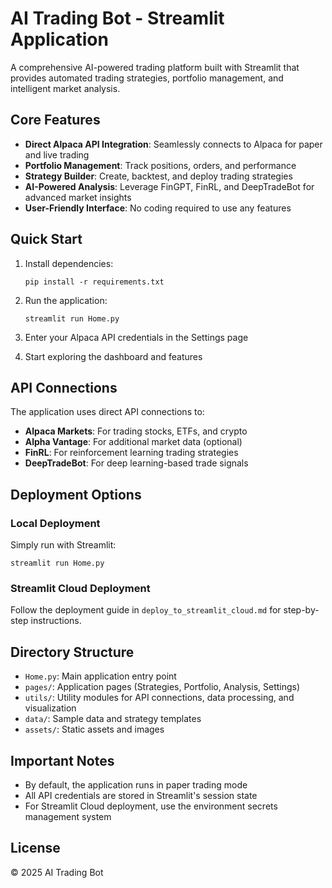 # AI Trading Bot - Streamlit Application

A comprehensive AI-powered trading platform built with Streamlit that provides automated trading strategies, portfolio management, and intelligent market analysis.

## Core Features

- **Direct Alpaca API Integration**: Seamlessly connects to Alpaca for paper and live trading
- **Portfolio Management**: Track positions, orders, and performance
- **Strategy Builder**: Create, backtest, and deploy trading strategies
- **AI-Powered Analysis**: Leverage FinGPT, FinRL, and DeepTradeBot for advanced market insights
- **User-Friendly Interface**: No coding required to use any features

## Quick Start

1. Install dependencies:
   ```
   pip install -r requirements.txt
   ```

2. Run the application:
   ```
   streamlit run Home.py
   ```

3. Enter your Alpaca API credentials in the Settings page
4. Start exploring the dashboard and features

## API Connections

The application uses direct API connections to:

- **Alpaca Markets**: For trading stocks, ETFs, and crypto
- **Alpha Vantage**: For additional market data (optional)
- **FinRL**: For reinforcement learning trading strategies
- **DeepTradeBot**: For deep learning-based trade signals

## Deployment Options

### Local Deployment

Simply run with Streamlit:
```
streamlit run Home.py
```

### Streamlit Cloud Deployment

Follow the deployment guide in `deploy_to_streamlit_cloud.md` for step-by-step instructions.

## Directory Structure

- `Home.py`: Main application entry point
- `pages/`: Application pages (Strategies, Portfolio, Analysis, Settings)
- `utils/`: Utility modules for API connections, data processing, and visualization
- `data/`: Sample data and strategy templates
- `assets/`: Static assets and images

## Important Notes

- By default, the application runs in paper trading mode
- All API credentials are stored in Streamlit's session state
- For Streamlit Cloud deployment, use the environment secrets management system

## License

© 2025 AI Trading Bot
